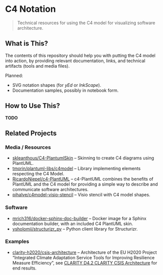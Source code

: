 # C4 Notation

> Technical resources for using the C4 model for visualizing software architecture.

## What is This?

The contents of this repository should help you with putting the C4 model into action,
by providing relevant documentation, links, and technical artifacts (tools and media files).

Planned:

 * SVG notation shapes (for *yEd* or *InkScape*).
 * Documentation samples, possibly in notebook form.


## How to Use This?

**TODO**


## Related Projects

### Media / Resources

 * [skleanthous/C4-PlantumlSkin](https://github.com/skleanthous/C4-PlantumlSkin) – Skinning to create C4 diagrams using PlantUML.
 * [tmorin/plantuml-libs/c4model](https://github.com/tmorin/plantuml-libs/tree/master/c4model#c4-model) – Library implementing elements respecting the C4 Model.
 * [RicardoNiepel/c4-PlantUML](https://github.com/RicardoNiepel/C4-PlantUML) – c4-PlantUML combines the benefits of PlantUML and the C4 model for providing a simple way to describe and communicate software architectures.
 * [pihalve/c4model-visio-stencil](https://github.com/pihalve/c4model-visio-stencil) – Visio stencil with C4 model shapes.


### Software

 * [mrich316/docker-sphinx-doc-builder](https://github.com/mrich316/docker-sphinx-doc-builder) – Docker image for a Sphinx documentation builder, with an included C4 PlantUML skin.
 * [ysholomii/structurizr_py](https://github.com/ysholomii/structurizr_py) – Python client library for Structurizr.


### Examples

 * [clarity-h2020/csis-architecture](https://github.com/clarity-h2020/csis-architecture) – Architecture of the EU H2020 Project “Integrated Climate Adaptation Service Tools for Improving Resilience Measure Efficiency”, see [CLARITY D4.2 CLARITY CSIS Architecture](https://zenodo.org/record/2557378) for end results.
